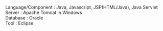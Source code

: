 Language/Component : Java, Javascript, JSP(HTML/Java), Java Servlet  
Server : Apache Tomcat in Windows  
Database : Oracle  
Tool : Eclipse  
